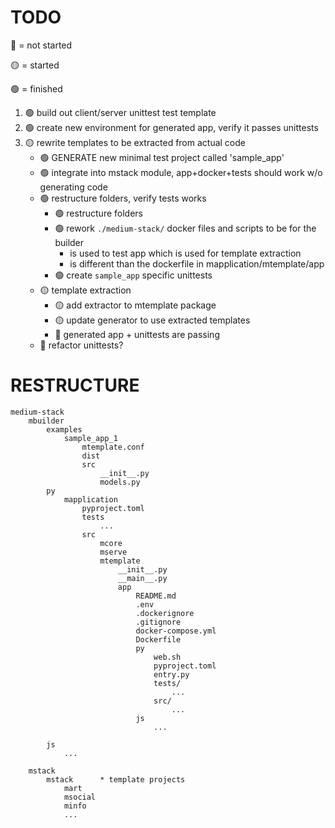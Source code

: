 # TODO

🔴 = not started

🟡 = started

🟢 = finished

1. 🟢 build out client/server unittest test template
1. 🟢 create new environment for generated app, verify it passes unittests
1. 🟡 rewrite templates to be extracted from actual code
    * 🟢 GENERATE new minimal test project called 'sample_app'
    * 🟢 integrate into mstack module, app+docker+tests should work w/o generating code
    * 🟢 restructure folders, verify tests works
        * 🟢 restructure folders
        * 🟢 rework `./medium-stack/` docker files and scripts to be for the builder
            * is used to test app which is used for template extraction
            * is different than the dockerfile in mapplication/mtemplate/app
        * 🟢 create `sample_app` specific unittests
    * 🟡 template extraction
        * 🟡 add extractor to mtemplate package
        * 🟡 update generator to use extracted templates
        * 🔴 generated app + unittests are passing
    * 🔴 refactor unittests?


# RESTRUCTURE

```
medium-stack
    mbuilder
        examples
            sample_app_1
                mtemplate.conf
                dist
                src
                    __init__.py
                    models.py
        py
            mapplication
                pyproject.toml
                tests
                    ...
                src
                    mcore
                    mserve
                    mtemplate
                        __init__.py
                        __main__.py
                        app
                            README.md
                            .env
                            .dockerignore
                            .gitignore
                            docker-compose.yml
                            Dockerfile
                            py
                                web.sh
                                pyproject.toml
                                entry.py
                                tests/
                                    ...
                                src/
                                    ...
                            js
                                ...

        js
            ...

    mstack
        mstack      * template projects
            mart
            msocial
            minfo
            ...

```